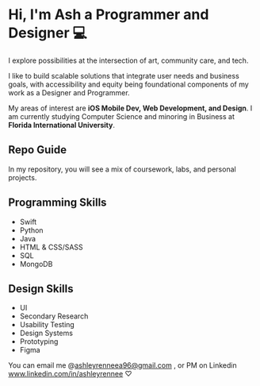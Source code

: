 # Hi, I'm Ash a Programmer and Designer  💻 
I explore possibilities at the intersection of art, community care, and tech. 

I like to build scalable solutions that integrate user needs and business goals, with accessibility and equity being foundational components of my work as a Designer and Programmer. 

My areas of interest are **iOS Mobile Dev, Web Development, and Design**.
I am currently studying Computer Science and minoring in Business at **Florida International University**.

## Repo Guide 
In my repository, you will see a mix of coursework, labs, and personal projects.

## Programming Skills
- Swift
- Python
- Java
- HTML & CSS/SASS
- SQL
- MongoDB

## Design Skills
- UI
- Secondary Research
- Usability Testing
- Design Systems
- Prototyping 
- Figma





You can email me @ashleyrenneea96@gmail.com , or PM on Linkedin www.linkedin.com/in/ashleyrennee ♡
